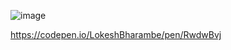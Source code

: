 ![image](https://github.com/LokeshBharambe/Gym/assets/95558847/4b120328-181a-42f7-b4e5-7c7b473ad614)





https://codepen.io/LokeshBharambe/pen/RwdwBvj
